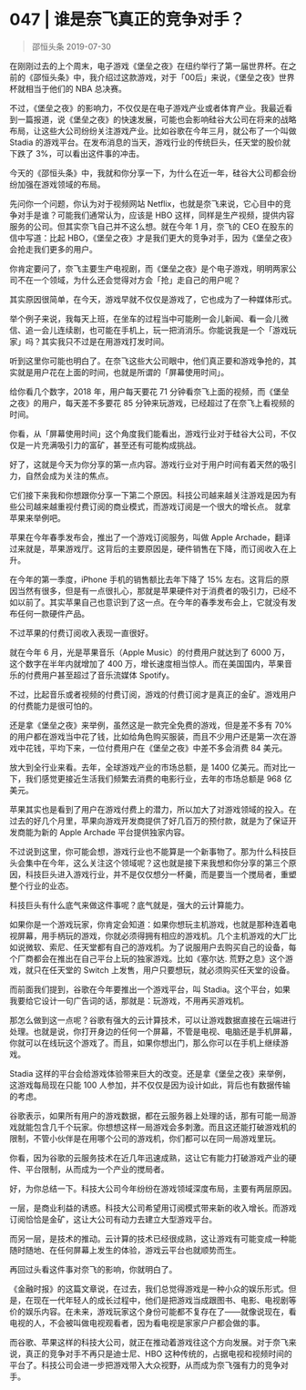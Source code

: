 # 047 | 谁是奈飞真正的竞争对手？
> 邵恒头条
2019-07-30

在刚刚过去的上个周末，电子游戏《堡垒之夜》在纽约举行了第一届世界杯。在之前的《邵恒头条》中，我介绍过这款游戏，对于「00后」来说，《堡垒之夜》世界杯就相当于他们的 NBA 总决赛。

不过，《堡垒之夜》的影响力，不仅仅是在电子游戏产业或者体育产业。我最近看到一篇报道，说《堡垒之夜》的快速发展，可能也会影响硅谷大公司在将来的战略布局，让这些大公司纷纷关注游戏产业。比如谷歌在今年三月，就公布了一个叫做 Stadia 的游戏平台。在发布消息的当天，游戏行业的传统巨头，任天堂的股价就下跌了 3%，可以看出这件事的冲击。

今天的《邵恒头条》中，我就和你分享一下，为什么在近一年，硅谷大公司都会纷纷加强在游戏领域的布局。

先问你一个问题，你认为对于视频网站 Netflix，也就是奈飞来说，它心目中的竞争对手是谁？可能我们通常认为，应该是 HBO 这样，同样是生产视频，提供内容服务的公司。但其实奈飞自己并不这么想。就在今年 1 月，奈飞的 CEO 在股东的信中写道：比起 HBO，《堡垒之夜》才是我们更大的竞争对手，因为《堡垒之夜》会抢走我们更多的用户。

你肯定要问了，奈飞主要生产电视剧，而《堡垒之夜》是个电子游戏，明明两家公司不在一个领域，为什么还会觉得对方会「抢」走自己的用户呢？

其实原因很简单，在今天，游戏早就不仅仅是游戏了，它也成为了一种媒体形式。

举个例子来说，我每天上班，在坐车的过程当中可能刷一会儿新闻、看一会儿微信、追一会儿连续剧，也可能在手机上，玩一把消消乐。你能说我是一个「游戏玩家」吗？其实我只不过是在用游戏打发时间。

听到这里你可能也明白了。在奈飞这些大公司眼中，他们真正要和游戏争抢的，其实就是用户花在上面的时间，也就是所谓的「屏幕使用时间」。

给你看几个数字，2018 年，用户每天要花 71 分钟看奈飞上面的视频，而《堡垒之夜》的用户，每天差不多要花 85 分钟来玩游戏，已经超过了在奈飞上看视频的时间。

你看，从「屏幕使用时间」这个角度我们能看出，游戏行业对于硅谷大公司，不仅仅是一片充满吸引力的富矿，甚至还有可能构成挑战。

好了，这就是今天为你分享的第一点内容。游戏行业对于用户时间有着天然的吸引力，自然会成为关注的焦点。

它们接下来我和你想跟你分享一下第二个原因。科技公司越来越关注游戏是因为有些公司越来越重视付费订阅的商业模式，而游戏订阅是一个很大的增长点。
就拿苹果来举例吧。

苹果在今年春季发布会，推出了一个游戏订阅服务，叫做 Apple Archade，翻译过来就是，苹果游戏厅。这背后的主要原因是，硬件销售在下降，而订阅收入在上升。

在今年的第一季度，iPhone 手机的销售额比去年下降了 15% 左右。这背后的原因当然有很多，但是有一点很扎心，那就是苹果硬件对于消费者的吸引力，已经不如以前了。其实苹果自己也意识到了这一点。在今年的春季发布会上，它就没有发布任何一款硬件产品。

不过苹果的付费订阅收入表现一直很好。

就在今年 6 月，光是苹果音乐（Apple Music）的付费用户就达到了 6000 万，这个数字在半年内就增加了 400 万，增长速度相当惊人。而在美国国内，苹果音乐的付费用户甚至超过了音乐流媒体 Spotify。

不过，比起音乐或者视频的付费订阅，游戏的付费订阅才是真正的金矿。游戏用户的付费能力是很可怕的。

还是拿《堡垒之夜》来举例，虽然这是一款完全免费的游戏，但是差不多有 70% 的用户都在游戏当中花了钱，比如给角色购买服装，而且不少用户还是第一次在游戏中花钱，平均下来，一位付费用户在《堡垒之夜》中差不多会消费 84 美元。

放大到全行业来看。去年，全球游戏产业的市场总额，是 1400 亿美元。而对比一下，我们感觉更接近生活我们频繁去消费的电影行业，去年的市场总额是 968 亿美元。

苹果其实也是看到了用户在游戏付费上的潜力，所以加大了对游戏领域的投入。在过去的好几个月里，苹果向游戏开发商提供了好几百万的预付款，就是为了保证开发商能为新的 Apple Archade 平台提供独家内容。

不过说到这里，你可能会想，游戏行业也不能算是一个新事物了。那为什么科技巨头会集中在今年，这么关注这个领域呢？这也就是接下来我想和你分享的第三个原因，科技巨头进入游戏行业，并不是仅仅想分一杯羹，而是要当一个搅局者，重塑整个行业的业态。

科技巨头有什么底气来做这件事呢？底气就是，强大的云计算能力。

如果你是一个游戏玩家，你肯定会知道：如果你想玩主机游戏，也就是那种连着电视屏幕，用手柄玩的游戏，你就必须得拥有相应的游戏机。几个主机游戏的大厂比如说微软、索尼、任天堂都有自己的游戏机。为了说服用户去购买自己的设备，每个厂商都会在推出在自己平台上玩的独家游戏。比如《塞尔达. 荒野之息》这个游戏，就只在任天堂的 Switch 上发售，用户只要想玩，就必须购买任天堂的设备。

而前面我们提到，谷歌在今年要推出一个游戏平台，叫 Stadia。这个平台，如果我要给它设计一句广告词的话，那就是：玩游戏，不用再买游戏机。

那怎么做到这一点呢？谷歌有强大的云计算技术，可以让游戏数据直接在云端进行处理。也就是说，你打开身边的任何一个屏幕，不管是电视、电脑还是手机屏幕，你就可以在线玩这个游戏了。而且，如果你想出门，那么你可以在手机上继续游戏。

Stadia 这样的平台会给游戏体验带来巨大的改变。还是拿《堡垒之夜》来举例，这游戏每局现在只能 100 人参加，并不仅仅是因为设计如此，背后也有数据传输的考虑。

谷歌表示，如果所有用户的游戏数据，都在云服务器上处理的话，那有可能一局游戏就能包含几千个玩家。你想想这样一局游戏会多刺激。而且这还能打破游戏机的限制，不管小伙伴是在用哪个公司的游戏机，你们都可以在同一局游戏里玩。

你看，因为谷歌的云服务技术在近几年迅速成熟，这让它有能力打破游戏产业的硬件、平台限制，从而成为一个产业的搅局者。

好，为你总结一下。科技大公司今年纷纷在游戏领域深度布局，主要有两层原因。

一层，是商业利益的诱惑。科技大公司希望用订阅模式带来新的收入增长。而游戏订阅恰恰是金矿，这让大公司有动力去建立大型游戏平台。

而另一层，是技术的推动。云计算的技术已经很成熟，这让游戏有可能变成一种能随时随地、在任何屏幕上发生的体验，游戏云平台也就顺势而生。

再回过头看这件事对奈飞的影响，你就明白了。

《金融时报》的这篇文章说，在过去，我们总觉得游戏是一种小众的娱乐形式。但是，在现在一代年轻人的成长过程中，他们是把游戏当成跟图书、电影、电视剧等价的娱乐内容。在未来，游戏玩家这个身份可能都不复存在了——就像说现在，看电视的人，不会被叫做电视观看者，因为看电视是家家户户都会做的事。

而谷歌、苹果这样的科技大公司，就正在推动着游戏往这个方向发展。对于奈飞来说，真正的竞争对手不再只是迪士尼、HBO 这种传统的，占据电视和视频时间的平台了。科技公司会进一步把游戏带入大众视野，从而成为奈飞强有力的竞争对手。

